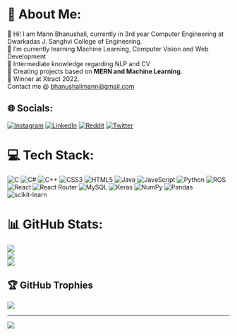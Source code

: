 # 💫 About Me:

🤝 Hi! I am Mann Bhanushali, currently in 3rd year Computer Engineering at Dwarkadas J. Sanghvi College of Engineering.<br>🌱 I’m currently learning Machine Learning, Computer Vision and Web Development <br>🌱 Intermediate knowledge regarding NLP and CV <br>🌱 Creating projects based on <b>MERN and Machine Learning</b>.<br>🌱 Winner at Xtract 2022.<br> Contact me @ bhanushalimann@gmail.com


## 🌐 Socials:
[![Instagram](https://img.shields.io/badge/Instagram-%23E4405F.svg?logo=Instagram&logoColor=white)](https://instagram.com/inn0m3r) [![LinkedIn](https://img.shields.io/badge/LinkedIn-%230077B5.svg?logo=linkedin&logoColor=white)](https://linkedin.com/in/innomer) [![Reddit](https://img.shields.io/badge/Reddit-%23FF4500.svg?logo=Reddit&logoColor=white)](https://reddit.com/user/Innomer) [![Twitter](https://img.shields.io/badge/Twitter-%231DA1F2.svg?logo=Twitter&logoColor=white)](https://twitter.com/Innomer1) 

# 💻 Tech Stack:
![C](https://img.shields.io/badge/c-%2300599C.svg?style=flat&logo=c&logoColor=white) ![C#](https://img.shields.io/badge/c%23-%23239120.svg?style=flat&logo=c-sharp&logoColor=white) ![C++](https://img.shields.io/badge/c++-%2300599C.svg?style=flat&logo=c%2B%2B&logoColor=white) ![CSS3](https://img.shields.io/badge/css3-%231572B6.svg?style=flat&logo=css3&logoColor=white) ![HTML5](https://img.shields.io/badge/html5-%23E34F26.svg?style=flat&logo=html5&logoColor=white) ![Java](https://img.shields.io/badge/java-%23ED8B00.svg?style=flat&logo=java&logoColor=white) ![JavaScript](https://img.shields.io/badge/javascript-%23323330.svg?style=flat&logo=javascript&logoColor=%23F7DF1E) ![Python](https://img.shields.io/badge/python-3670A0?style=flat&logo=python&logoColor=ffdd54) ![ROS](https://img.shields.io/badge/ros-%230A0FF9.svg?style=flat&logo=ros&logoColor=white) ![React](https://img.shields.io/badge/react-%2320232a.svg?style=flat&logo=react&logoColor=%2361DAFB) ![React Router](https://img.shields.io/badge/React_Router-CA4245?style=flat&logo=react-router&logoColor=white) ![MySQL](https://img.shields.io/badge/mysql-%2300f.svg?style=flat&logo=mysql&logoColor=white) ![Keras](https://img.shields.io/badge/Keras-%23D00000.svg?style=flat&logo=Keras&logoColor=white) ![NumPy](https://img.shields.io/badge/numpy-%23013243.svg?style=flat&logo=numpy&logoColor=white) ![Pandas](https://img.shields.io/badge/pandas-%23150458.svg?style=flat&logo=pandas&logoColor=white) ![scikit-learn](https://img.shields.io/badge/scikit--learn-%23F7931E.svg?style=flat&logo=scikit-learn&logoColor=white)
# 📊 GitHub Stats:
![](https://github-readme-stats.vercel.app/api?username=Innomer&theme=dark&hide_border=false&include_all_commits=true&count_private=true)<br/>
![](https://github-readme-streak-stats.herokuapp.com/?user=Innomer&theme=dark&hide_border=false)<br/>
![](https://github-readme-stats.vercel.app/api/top-langs/?username=Innomer&theme=dark&hide_border=false&include_all_commits=true&count_private=false&layout=compact)

## 🏆 GitHub Trophies
![](https://github-profile-trophy.vercel.app/?username=Innomer&theme=radical&no-frame=false&no-bg=false&margin-w=4)

---
[![](https://visitcount.itsvg.in/api?id=Innomer&icon=2&color=0)](https://visitcount.itsvg.in)
